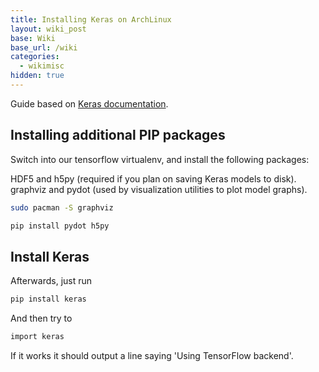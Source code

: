 ```yaml
---
title: Installing Keras on ArchLinux
layout: wiki_post
base: Wiki
base_url: /wiki
categories:
  - wikimisc
hidden: true
---
```


Guide based on [Keras documentation](https://keras.io/).

Installing additional PIP packages
----------------------------------

Switch into our tensorflow virtualenv, and install the following packages:

HDF5 and h5py (required if you plan on saving Keras models to disk). graphviz and pydot (used by visualization utilities to plot model graphs).

``` bash
sudo pacman -S graphviz
```

``` bash
pip install pydot h5py
```

Install Keras
-------------

Afterwards, just run

``` bash
pip install keras
```

And then try to

``` bash
import keras
```

If it works it should output a line saying 'Using TensorFlow backend'.
